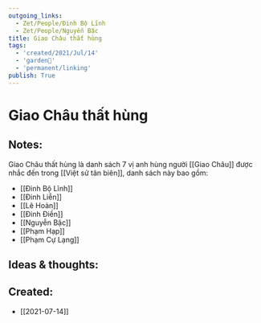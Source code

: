 ```yaml
---
outgoing_links:
  - Zet/People/Đinh Bộ Lĩnh
  - Zet/People/Nguyễn Bặc
title: Giao Châu thất hùng
tags:
  - 'created/2021/Jul/14'
  - 'garden🏡'
  - 'permanent/linking'
publish: True
---
```

# Giao Châu thất hùng

## Notes:
Giao Châu thất hùng là danh sách 7 vị anh hùng người [[Giao Châu]] được nhắc đến trong [[Việt sử tân biên]], danh sách này bao gồm:

- [[Đinh Bộ Lĩnh]]
- [[Đinh Liễn]]
- [[Lê Hoàn]]
- [[Đinh Điền]]
- [[Nguyễn Bặc]]
- [[Phạm Hạp]]
- [[Phạm Cự Lạng]]

## Ideas & thoughts:

## Created:
- [[2021-07-14]]

